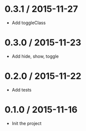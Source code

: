 0.3.1 / 2015-11-27
==================
- Add toggleClass

0.3.0 / 2015-11-23
==================
- Add hide, show, toggle

0.2.0 / 2015-11-22
==================
- Add tests

0.1.0 / 2015-11-16
==================
- Init the project
